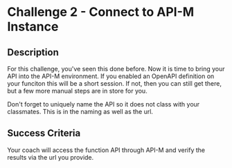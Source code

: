 # Challenge 2 - Connect to API-M Instance

## Description
For this challenge, you've seen this done before.  Now it is time to bring your API into the API-M environment.  If you enabled an OpenAPI definition on your funciton this will be a short session.  If not, then you can still get there, but a few more manual steps are in store for you.

Don't forget to uniquely name the API so it does not class with your classmates.  This is in the naming as well as the url.

## Success Criteria
Your coach will access the function API through API-M and verify the results via the url you provide.